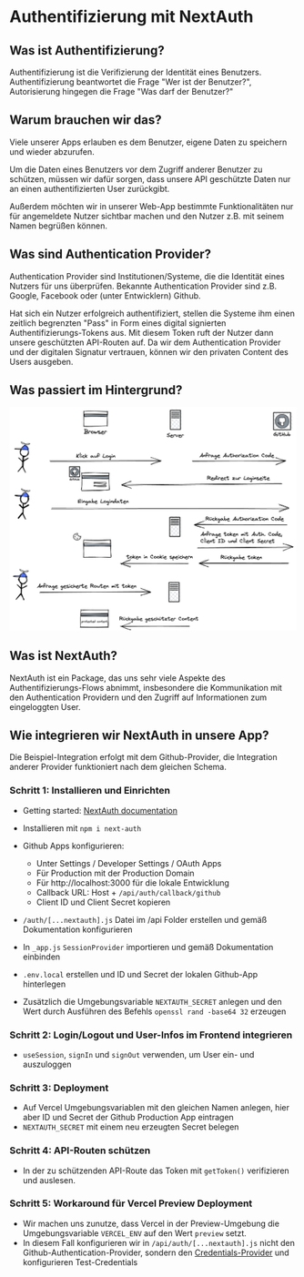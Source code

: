 # Authentifizierung mit NextAuth

## Was ist Authentifizierung?

Authentifizierung ist die Verifizierung der Identität eines Benutzers.
Authentifizierung beantwortet die Frage "Wer ist der Benutzer?", Autorisierung
hingegen die Frage "Was darf der Benutzer?"

## Warum brauchen wir das?

Viele unserer Apps erlauben es dem Benutzer, eigene Daten zu speichern und
wieder abzurufen.

Um die Daten eines Benutzers vor dem Zugriff anderer Benutzer zu schützen,
müssen wir dafür sorgen, dass unsere API geschützte Daten nur an einen
authentifizierten User zurückgibt.

Außerdem möchten wir in unserer Web-App bestimmte Funktionalitäten nur für
angemeldete Nutzer sichtbar machen und den Nutzer z.B. mit seinem Namen begrüßen
können.

## Was sind Authentication Provider?

Authentication Provider sind Institutionen/Systeme, die die Identität eines
Nutzers für uns überprüfen. Bekannte Authentication Provider sind z.B. Google,
Facebook oder (unter Entwicklern) Github.

Hat sich ein Nutzer erfolgreich authentifiziert, stellen die Systeme ihm einen
zeitlich begrenzten "Pass" in Form eines digital signierten
Authentifizierungs-Tokens aus. Mit diesem Token ruft der Nutzer dann unsere
geschützten API-Routen auf. Da wir dem Authentication Provider und der digitalen
Signatur vertrauen, können wir den privaten Content des Users ausgeben.

## Was passiert im Hintergrund?

![Auth Flow Image](_data/auth-flow.png)

## Was ist NextAuth?

NextAuth ist ein Package, das uns sehr viele Aspekte des
Authentifizierungs-Flows abnimmt, insbesondere die Kommunikation mit den
Authentication Providern und den Zugriff auf Informationen zum eingeloggten
User.

## Wie integrieren wir NextAuth in unsere App?

Die Beispiel-Integration erfolgt mit dem Github-Provider, die Integration
anderer Provider funktioniert nach dem gleichen Schema.

### Schritt 1: Installieren und Einrichten

- Getting started:
  [NextAuth documentation](https://next-auth.js.org/getting-started/example)
- Installieren mit `npm i next-auth`
- Github Apps konfigurieren:

  - Unter Settings / Developer Settings / OAuth Apps
  - Für Production mit der Production Domain
  - Für http://localhost:3000 für die lokale Entwicklung
  - Callback URL: Host + `/api/auth/callback/github`
  - Client ID und Client Secret kopieren

- `/auth/[...nextauth].js` Datei im /api Folder erstellen und gemäß
  Dokumentation konfigurieren
- In `_app.js` `SessionProvider` importieren und gemäß Dokumentation einbinden
- `.env.local` erstellen und ID und Secret der lokalen Github-App hinterlegen
- Zusätzlich die Umgebungsvariable `NEXTAUTH_SECRET` anlegen und den Wert durch
  Ausführen des Befehls `openssl rand -base64 32` erzeugen

### Schritt 2: Login/Logout und User-Infos im Frontend integrieren

- `useSession`, `signIn` und `signOut` verwenden, um User ein- und auszuloggen

### Schritt 3: Deployment

- Auf Vercel Umgebungsvariablen mit den gleichen Namen anlegen, hier aber ID und
  Secret der Github Production App eintragen
- `NEXTAUTH_SECRET` mit einem neu erzeugten Secret belegen

### Schritt 4: API-Routen schützen

- In der zu schützenden API-Route das Token mit `getToken()` verifizieren und
  auslesen.

### Schritt 5: Workaround für Vercel Preview Deployment

- Wir machen uns zunutze, dass Vercel in der Preview-Umgebung die
  Umgebungsvariable `VERCEL_ENV` auf den Wert `preview` setzt.
- In diesem Fall konfigurieren wir in `/api/auth/[...nextauth].js` nicht den
  Github-Authentication-Provider, sondern den
  [Credentials-Provider](https://next-auth.js.org/providers/credentials) und
  konfigurieren Test-Credentials
